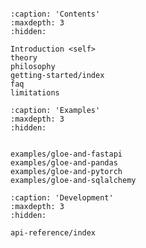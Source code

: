 ```{include} ../../README.md
```


```{toctree}
:caption: 'Contents'
:maxdepth: 3
:hidden:

Introduction <self>
theory
philosophy
getting-started/index
faq
limitations

```


```{toctree}
:caption: 'Examples'
:maxdepth: 3
:hidden:


examples/gloe-and-fastapi
examples/gloe-and-pandas
examples/gloe-and-pytorch
examples/gloe-and-sqlalchemy
```

```{toctree}
:caption: 'Development'
:maxdepth: 3
:hidden:

api-reference/index
```